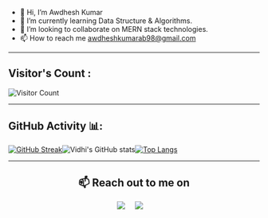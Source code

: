 - 👋 Hi, I’m Awdhesh Kumar
- 🌱 I’m currently learning Data Structure & Algorithms.
- 💞️ I’m looking to collaborate on MERN stack technologies.
- 📫 How to reach me awdheshkumarab98@gmail.com

<!---
awdhesh-kumar27/awdhesh-kumar27 is a ✨ special ✨ repository because its `README.md` (this file) appears on your GitHub profile.
You can click the Preview link to take a look at your changes.
--->


---

## Visitor's Count :


   ![Visitor Count](https://profile-counter.glitch.me/awdhesh-kumar27/count.svg)
   
   
---


## GitHub Activity 📊:


[![GitHub Streak](http://github-readme-streak-stats.herokuapp.com?user=awdhesh-kumar27&theme=radical&hide_border=true&date_format=M%20j%5B%2C%20Y%5D)](https://git.io/streak-stats)![Vidhi's GitHub stats](https://github-readme-stats.vercel.app/api?username=awdhesh-kumar27&show_icons=true&theme=radical)[![Top Langs](https://github-readme-stats.vercel.app/api/top-langs/?username=awdhesh-kumar27&layout=compact&theme=radical)](https://github.com/anuraghazra/github-readme-stats)



---

 <h2 align="center">📫 Reach out to me on</h2>
  <p align="center">
    <a target="_blank"href="https://www.linkedin.com/in/awdhesh-kumar-8806b0221/"><img src="https://img.shields.io/badge/linkedin-%230077B5.svg?&style=for-the-badge&logo=linkedin&logoColor=white" /></a>&nbsp;&nbsp;&nbsp;&nbsp;
    <a href="mailto:awdheshkumarab98@gmail.com?subject=Hey%20Awdhesh,%20From%20Github"><img src="https://img.shields.io/badge/gmail-%23D14836.svg?&style=for-the-badge&logo=gmail&logoColor=white" /></a>&nbsp;&nbsp;&nbsp;&nbsp;


</p>
